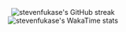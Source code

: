 <div align="center">
  <img
    src="https://github-readme-streak-stats.herokuapp.com/?user=stevenfukase&theme=highcontrast"
    alt="stevenfukase's GitHub streak"
  />
</div>
<div align="center">
  <img
    src="https://github-readme-stats.vercel.app/api/wakatime?username=stevenfukase&theme=highcontrast&title_color=fb8c00&custom_title=All-time+WakaTime+Stats&layout=compact&display_format=percent&langs_count=8"
    alt="stevenfukase's WakaTime stats"
  />
</div>
